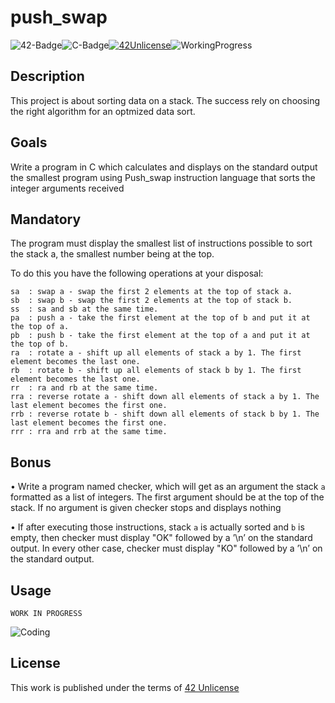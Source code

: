 # push_swap

![42-Badge](https://img.shields.io/badge/%C3%89cole-42SP-blue)![C-Badge](https://img.shields.io/badge/Language-C-lightgrey)[![42Unlicense](https://img.shields.io/badge/License-42Unlicense-yellowgreen)](https://github.com/gcamerli/42unlicense)![WorkingProgress](https://img.shields.io/badge/WORK-IN%20PROGRESS-red)

## Description

This project is about sorting data on a stack. The success rely on choosing the right algorithm for an optmized data sort.

## Goals

Write a program in C which calculates and displays on the standard output the smallest program using Push_swap instruction language that sorts the integer arguments received

## Mandatory

The program must display the smallest list of instructions possible to sort the stack a, the smallest number being at the top.

To do this you have the following operations at your disposal:

```
sa  : swap a - swap the first 2 elements at the top of stack a.
sb  : swap b - swap the first 2 elements at the top of stack b.
ss  : sa and sb at the same time.
pa  : push a - take the first element at the top of b and put it at the top of a.
pb  : push b - take the first element at the top of a and put it at the top of b.
ra  : rotate a - shift up all elements of stack a by 1. The first element becomes the last one.
rb  : rotate b - shift up all elements of stack b by 1. The first element becomes the last one.
rr  : ra and rb at the same time.
rra : reverse rotate a - shift down all elements of stack a by 1. The last element becomes the first one.
rrb : reverse rotate b - shift down all elements of stack b by 1. The last element becomes the first one.
rrr : rra and rrb at the same time.
```

## Bonus

• Write a program named checker, which will get as an argument the stack ``a`` formatted as a list of integers. The first argument should be at the top of the stack. If no argument is given checker stops and displays nothing

• If after executing those instructions, stack ``a`` is actually sorted and ``b`` is empty, then checker must display "OK" followed by a ’\n’ on the standard output. In every other case, checker must display "KO" followed by a ’\n’ on the standard output.


## Usage

```WORK IN PROGRESS```

![Coding](https://github.com/dpiza/resources/blob/master/gifs/jimc.gif?raw=true)

## License

This work is published under the terms of [42 Unlicense](https://github.com/gcamerli/42unlicense)